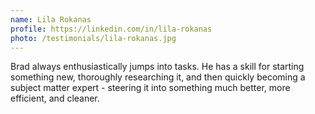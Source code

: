 ```yaml
---
name: Lila Rokanas
profile: https://linkedin.com/in/lila-rokanas
photo: /testimonials/lila-rokanas.jpg
---
```


Brad always enthusiastically jumps into tasks. He has a skill for starting something new, thoroughly researching it, and then quickly becoming a subject matter expert - steering it into something much better, more efficient, and cleaner.
